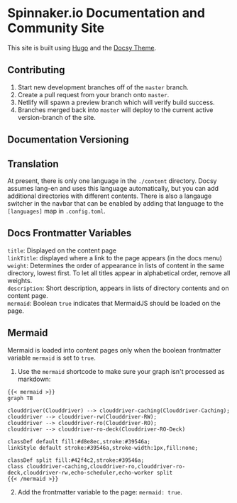 # Spinnaker.io Documentation and Community Site

This site is built using [Hugo](https://gohugo.io) and the [Docsy Theme](https://www.docsy.dev/).

## Contributing

1. Start new development branches off of the `master` branch. 
2. Create a pull request from your branch onto `master`. 
3. Netlify will spawn a preview branch which will verify build success.
4. Branches merged back into `master` will deploy to the current active version-branch of the site.

## Documentation Versioning


## Translation

At present, there is only one language in the `./content` directory. Docsy assumes lang-en and uses this language automatically, but you can add additional directories with different contents. There is also a langauge switcher in the navbar that can be enabled by adding that language to the `[languages]` map in `.config.toml`.

## Docs Frontmatter Variables

`title`: Displayed on the content page  
`linkTitle`: displayed where a link to the page appears (in the docs menu)  
`weight`: Determines the order of appearance in lists of content in the same directory, lowest first. To let all titles appear in alphabetical order, remove all weights.  
`description`: Short description, appears in lists of directory contents and on content page.  
`mermaid`: Boolean `true` indicates that MermaidJS should be loaded on the page.  

## Mermaid

Mermaid is loaded into content pages only when the boolean frontmatter variable `mermaid` is set to `true`.

1. Use the `mermaid` shortcode to make sure your graph isn't processed as markdown:

```
{{< mermaid >}}
graph TB

clouddriver(Clouddriver) --> clouddriver-caching(Clouddriver-Caching);
clouddriver --> clouddriver-rw(Clouddriver-RW);
clouddriver --> clouddriver-ro(Clouddriver-RO);
clouddriver --> clouddriver-ro-deck(Clouddriver-RO-Deck)

classDef default fill:#d8e8ec,stroke:#39546a;
linkStyle default stroke:#39546a,stroke-width:1px,fill:none;

classDef split fill:#42f4c2,stroke:#39546a;
class clouddriver-caching,clouddriver-ro,clouddriver-ro-deck,clouddriver-rw,echo-scheduler,echo-worker split
{{< /mermaid >}}
```

2. Add the frontmatter variable to the page: `mermaid: true`.
